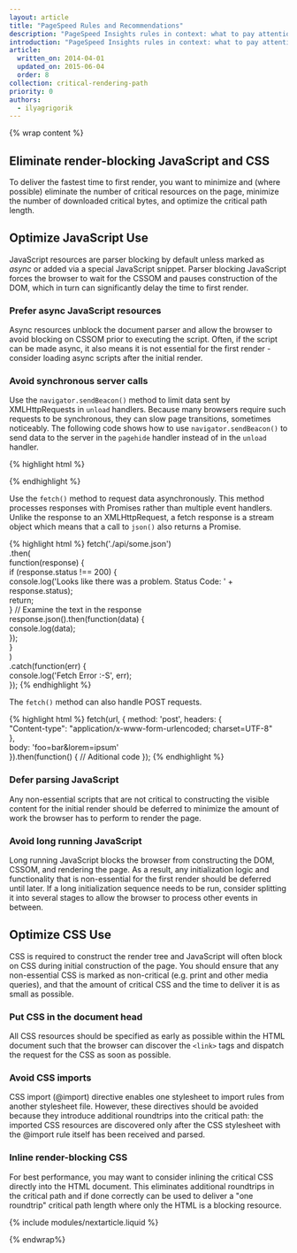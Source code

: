 ```yaml
---
layout: article
title: "PageSpeed Rules and Recommendations"
description: "PageSpeed Insights rules in context: what to pay attention to when optimizing the Critical Rendering Path and why."
introduction: "PageSpeed Insights rules in context: what to pay attention to when optimizing the Critical Rendering Path and why."
article:
  written_on: 2014-04-01
  updated_on: 2015-06-04
  order: 8
collection: critical-rendering-path
priority: 0
authors:
  - ilyagrigorik
---
```

{% wrap content %}

## Eliminate render-blocking JavaScript and CSS

To deliver the fastest time to first render, you want to minimize and (where possible) eliminate the number of critical resources on the page, minimize the number of downloaded critical bytes, and optimize the critical path length.

## Optimize JavaScript Use

JavaScript resources are parser blocking by default unless marked as _async_ or added via a special JavaScript snippet. Parser blocking JavaScript forces the browser to wait for the CSSOM and pauses construction of the DOM, which in turn can significantly delay the time to first render.

### **Prefer async JavaScript resources**

Async resources unblock the document parser and allow the browser to avoid blocking on CSSOM prior to executing the script. Often, if the script can be made async, it also means it is not essential for the first render - consider loading async scripts after the initial render.

### **Avoid synchronous server calls** 

Use the `navigator.sendBeacon()` method to limit data sent by XMLHttpRequests in
`unload` handlers. Because many browsers require such requests to be
synchronous, they can slow page transitions, sometimes noticeably. The following
code shows how to use `navigator.sendBeacon()` to send data to the server in the
`pagehide` handler instead of in the `unload` handler.

{% highlight html %}
<script>
  function() {
    window.addEventListener('pagehide', logData, false);
    function logData() {
      navigator.sendBeacon(
        'https://putsreq.herokuapp.com/Dt7t2QzUkG18aDTMMcop',
        'Sent by a beacon!');
    }
  }();
</script>
{% endhighlight %}

Use the `fetch()` method to request data asynchronously. This method processes responses with Promises rather than multiple event handlers. Unlike the response to an XMLHttpRequest, a fetch response is a stream object which means that a call to `json()` also returns a Promise. 

{% highlight html %}
fetch('./api/some.json')  
  .then(  
    function(response) {  
      if (response.status !== 200) {  
        console.log('Looks like there was a problem. Status Code: ' +  response.status);  
        return;  
      }
      // Examine the text in the response  
      response.json().then(function(data) {  
        console.log(data);  
      });  
    }  
  )  
  .catch(function(err) {  
    console.log('Fetch Error :-S', err);  
  });
{% endhighlight %}

The `fetch()` method can also handle POST requests.

{% highlight html %}
fetch(url, {
  method: 'post',
  headers: {  
    "Content-type": "application/x-www-form-urlencoded; charset=UTF-8"  
  },  
  body: 'foo=bar&lorem=ipsum'  
}).then(function() { // Aditional code });
{% endhighlight %}

### **Defer parsing JavaScript**

Any non-essential scripts that are not critical to constructing the visible content for the initial render should be deferred to minimize the amount of work the browser has to perform to render the page.

### **Avoid long running JavaScript**

Long running JavaScript blocks the browser from constructing the DOM, CSSOM, and rendering the page. As a result, any initialization logic and functionality that is non-essential for the first render should be deferred until later. If a long initialization sequence needs to be run, consider splitting it into several stages to allow the browser to process other events in between.

## Optimize CSS Use

CSS is required to construct the render tree and JavaScript will often block on CSS during initial construction of the page. You should ensure that any non-essential CSS is marked as non-critical (e.g. print and other media queries), and that the amount of critical CSS and the time to deliver it is as small as possible.

### **Put CSS in the document head**

All CSS resources should be specified as early as possible within the HTML document such that the browser can discover the `<link>` tags and dispatch the request for the CSS as soon as possible.

### **Avoid CSS imports**

CSS import (@import) directive enables one stylesheet to import rules from another stylesheet file. However, these directives should be avoided because they introduce additional roundtrips into the critical path: the imported CSS resources are discovered only after the CSS stylesheet with the @import rule itself has been received and parsed.

### **Inline render-blocking CSS**

For best performance, you may want to consider inlining the critical CSS directly into the HTML document. This eliminates additional roundtrips in the critical path and if done correctly can be used to deliver a "one roundtrip" critical path length where only the HTML is a blocking resource.

{% include modules/nextarticle.liquid %}

{% endwrap%}

